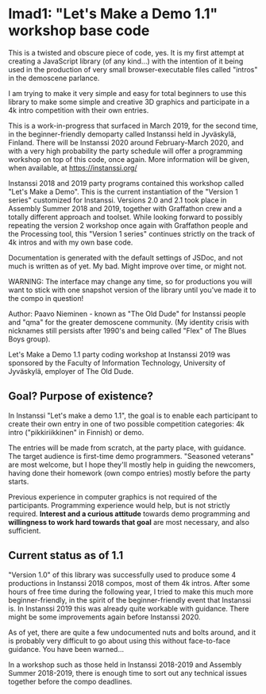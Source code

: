 # lmad1: "Let's Make a Demo 1.1" workshop base code

This is a twisted and obscure piece of code, yes. It is my first
attempt at creating a JavaScript library (of any kind...) with the
intention of it being used in the production of very small
browser-executable files called "intros" in the demoscene parlance.

I am trying to make it very simple and easy for total beginners to use
this library to make some simple and creative 3D graphics and
participate in a 4k intro competition with their own entries.

This is a work-in-progress that surfaced in March 2019, for the second
time, in the beginner-friendly demoparty called Instanssi held in
Jyväskylä, Finland. There will be Instanssi 2020 around February-March
2020, and with a very high probability the party schedule will offer a
programming workshop on top of this code, once again. More information
will be given, when available, at https://instanssi.org/

Instanssi 2018 and 2019 party programs contained this workshop called
"Let's Make a Demo". This is the current instantiation of the "Version
1 series" customized for Instanssi. Versions 2.0 and 2.1 took place in
Assembly Summer 2018 and 2019, together with Graffathon crew and a
totally different approach and toolset. While looking forward to
possibly repeating the version 2 workshop once again with Graffathon
people and the Processing tool, this "Version 1 series" continues
strictly on the track of 4k intros and with my own base code.

Documentation is generated with the default settings of JSDoc, and not
much is written as of yet. My bad. Might improve over time, or might
not.

WARNING: The interface may change any time, so for productions you
will want to stick with one snapshot version of the library until
you've made it to the compo in question!

Author: Paavo Nieminen - known as "The Old Dude" for Instanssi people
and "qma" for the greater demoscene community. (My identity crisis
with nicknames still persists after 1990's and being called "Flex" of
The Blues Boys group).

Let's Make a Demo 1.1 party coding workshop at Instanssi 2019 was
sponsored by the Faculty of Information Technology, University of
Jyväskylä, employer of The Old Dude.

## Goal? Purpose of existence?

In Instanssi "Let's make a demo 1.1", the goal is to enable each
participant to create their own entry in one of two possible
competition categories: 4k intro ("pikkiriikkinen" in Finnish) or
demo.

The entries will be made from scratch, at the party place, with
guidance. The target audience is first-time demo
programmers. "Seasoned veterans" are most welcome, but I hope they'll
mostly help in guiding the newcomers, having done their homework (own
compo entries) mostly before the party starts.

Previous experience in computer graphics is not required of the
participants. Programming experience would help, but is not strictly
required. **Interest and a curious attitude** towards demo programming
and **willingness to work hard towards that goal** are most necessary,
and also sufficient.

## Current status as of 1.1

"Version 1.0" of this library was successfully used to produce some 4
productions in Instanssi 2018 compos, most of them 4k intros. After
some hours of free time during the following year, I tried to make
this much more beginner-friendly, in the spirit of the
beginner-friendly event that Instanssi is. In Instanssi 2019 this was
already quite workable with guidance. There might be some improvements
again before Instanssi 2020.

As of yet, there are quite a few undocumented nuts and bolts around,
and it is probably very difficult to go about using this without
face-to-face guidance. You have been warned...

In a workshop such as those held in Instanssi 2018-2019 and Assembly
Summer 2018-2019, there is enough time to sort out any technical
issues together before the compo deadlines.
